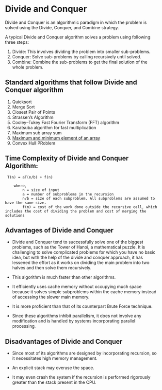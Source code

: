 # Divide and Conquer
Divide and Conquer is an algorithmic paradigm in which the problem is solved using the Divide, Conquer, and Combine strategy.

A typical Divide and Conquer algorithm solves a problem using following three steps:

1. Divide: This involves dividing the problem into smaller sub-problems.
2. Conquer: Solve sub-problems by calling recursively until solved.
3. Combine: Combine the sub-problems to get the final solution of the whole problem.



## Standard algorithms that follow Divide and Conquer algorithm

1. Quicksort
2. Merge Sort
3. Closest Pair of Points
4. Strassen’s Algorithm
5. Cooley–Tukey Fast Fourier Transform (FFT) algorithm
6. Karatsuba algorithm for fast multiplication 
7. Maximum sub array sum
8. [Maximum and minimum element of an array](Maximum%20and%20minium%20of%20an%20array/readme.md)
9. Convex Hull PRoblem

## Time Complexity of Divide and Conquer Algorithm:
```
 T(n) = aT(n/b) + f(n)
    
    where,
        n = size of input
        a = number of subproblems in the recursion
        n/b = size of each subproblem. All subproblems are assumed to have the same size.
        f(n) = cost of the work done outside the recursive call, which includes the cost of dividing the problem and cost of merging the solutions
```

## Advantages of Divide and Conquer

- Divide and Conquer tend to successfully solve one of the biggest problems, such as the Tower of Hanoi, a mathematical puzzle. It is challenging to solve complicated problems for which you have no basic idea, but with the help of the divide and conquer approach, it has lessened the effort as it works on dividing the main problem into two halves and then solve them recursively. 

- This algorithm is much faster than other algorithms.

- It efficiently uses cache memory without occupying much space because it solves simple subproblems within the cache memory instead of accessing the slower main memory.

- It is more proficient than that of its counterpart Brute Force technique.

- Since these algorithms inhibit parallelism, it does not involve any modification and is handled by systems incorporating parallel processing.

## Disadvantages of Divide and Conquer

- Since most of its algorithms are designed by incorporating recursion, so it necessitates high memory management.

- An explicit stack may overuse the space.

- It may even crash the system if the recursion is performed rigorously greater than the stack present in the CPU.